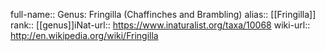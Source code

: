 

full-name:: Genus: Fringilla (Chaffinches and Brambling)
alias:: [[Fringilla]]
rank:: [[genus]]iNat-url:: https://www.inaturalist.org/taxa/10068
wiki-url:: http://en.wikipedia.org/wiki/Fringilla